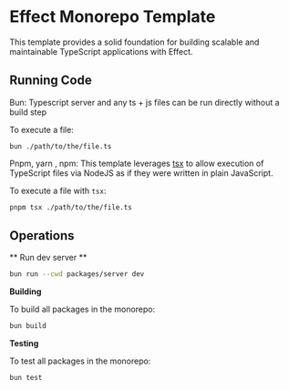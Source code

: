 # Effect Monorepo Template

This template provides a solid foundation for building scalable and maintainable TypeScript applications with Effect. 

## Running Code

Bun: Typescript server and any ts + js files can be run directly without a build step  

To execute a file: 

```shr
bun ./path/to/the/file.ts
```

Pnpm, yarn , npm:
This template leverages [tsx](https://tsx.is) to allow execution of TypeScript files via NodeJS as if they were written in plain JavaScript.

To execute a file with `tsx`:

```sh
pnpm tsx ./path/to/the/file.ts
```

## Operations

** Run dev server **
```sh
bun run --cwd packages/server dev
```

**Building**

To build all packages in the monorepo:

```sh
bun build
```

**Testing**

To test all packages in the monorepo:

```sh
bun test
```

